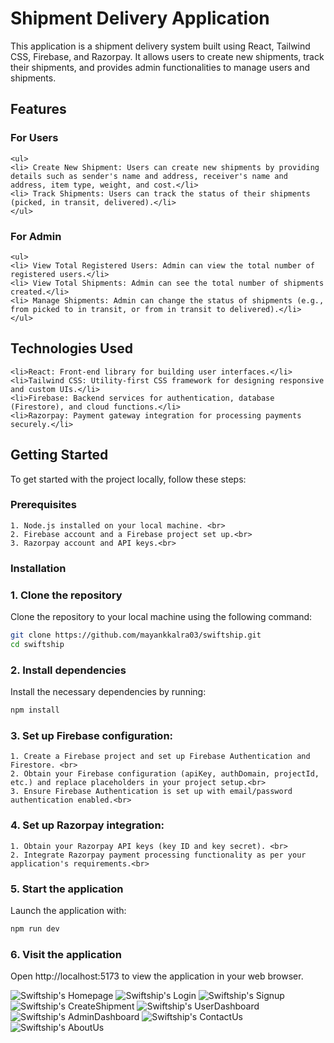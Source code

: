 # Shipment Delivery Application

This application is a shipment delivery system built using React, Tailwind CSS, Firebase, and Razorpay. It allows users to create new shipments, track their shipments, and provides admin functionalities to manage users and shipments.

## Features

### For Users

    <ul>
    <li> Create New Shipment: Users can create new shipments by providing details such as sender's name and address, receiver's name and address, item type, weight, and cost.</li>
    <li> Track Shipments: Users can track the status of their shipments (picked, in transit, delivered).</li>
    </ul>

### For Admin

    <ul>
    <li> View Total Registered Users: Admin can view the total number of registered users.</li>
    <li> View Total Shipments: Admin can see the total number of shipments created.</li>
    <li> Manage Shipments: Admin can change the status of shipments (e.g., from picked to in transit, or from in transit to delivered).</li>
    </ul>

## Technologies Used

    <li>React: Front-end library for building user interfaces.</li>
    <li>Tailwind CSS: Utility-first CSS framework for designing responsive and custom UIs.</li>
    <li>Firebase: Backend services for authentication, database (Firestore), and cloud functions.</li>
    <li>Razorpay: Payment gateway integration for processing payments securely.</li>

## Getting Started

To get started with the project locally, follow these steps:

### Prerequisites

    1. Node.js installed on your local machine. <br>
    2. Firebase account and a Firebase project set up.<br>
    3. Razorpay account and API keys.<br>

### Installation

### 1. Clone the repository

Clone the repository to your local machine using the following command:

```sh
git clone https://github.com/mayankkalra03/swiftship.git
cd swiftship
```

### 2. Install dependencies

Install the necessary dependencies by running:

```sh
npm install
```

### 3. Set up Firebase configuration:

    1. Create a Firebase project and set up Firebase Authentication and Firestore. <br>
    2. Obtain your Firebase configuration (apiKey, authDomain, projectId, etc.) and replace placeholders in your project setup.<br>
    3. Ensure Firebase Authentication is set up with email/password authentication enabled.<br>

### 4. Set up Razorpay integration:

    1. Obtain your Razorpay API keys (key ID and key secret). <br>
    2. Integrate Razorpay payment processing functionality as per your application's requirements.<br>

### 5. Start the application

Launch the application with:

```sh
npm run dev
```

### 6. Visit the application

Open http://localhost:5173 to view the application in your web browser.

![Swiftship's Homepage](src/assets/homepage.png "Swiftship's Homepage")
![Swiftship's Login](src/assets/login.png "Swiftship's Login")
![Swiftship's Signup](src/assets/signup.png "Swiftship's Signup")
![Swiftship's CreateShipment](src/assets/create-shipment.png "Swiftship's CreateShipment")
![Swiftship's UserDashboard](src/assets/user-dashboard.png "Swiftship's UserDashboard")
![Swiftship's AdminDashboard](src/assets/admin-dashboard.png "Swiftship's AdminDashboard")
![Swiftship's ContactUs](src/assets/contact-us.png "Swiftship's ContactUs")
![Swiftship's AboutUs](src/assets/about-us.png "Swiftship's AboutUs")
